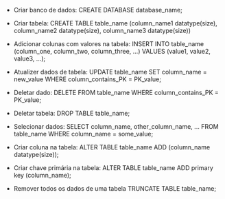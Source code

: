 * Criar banco de dados:
CREATE DATABASE database_name;

* Criar tabela: 
CREATE TABLE table_name (column_name1 datatype(size), column_name2 datatype(size), column_name3 datatype(size))

* Adicionar colunas com valores na tabela:
INSERT INTO table_name (column_one, column_two, column_three, ...) VALUES (value1, value2, value3, ...);

* Atualizer dados de tabela:
UPDATE  table_name SET column_name = new_value WHERE column_contains_PK = PK_value;

* Deletar dado:
DELETE FROM table_name WHERE column_contains_PK = PK_value;

* Deletar tabela:
DROP TABLE table_name;

* Selecionar dados:
SELECT column_name, other_column_name, ... FROM table_name WHERE column_name = some_value;

* Criar coluna na tabela: 
ALTER TABLE table_name ADD (column_name datatype(size));

* Criar chave primária na tabela:
ALTER TABLE table_name ADD primary key (column_name);

* Remover todos os dados de uma tabela
TRUNCATE TABLE table_name;
